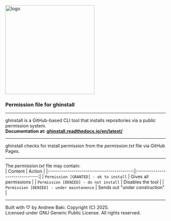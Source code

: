 <img width="280" alt="logo" src="https://github.com/user-attachments/assets/2f9504e3-5801-42fe-ac77-ecf5ce243468" />  

### Permission file for ghinstall
---
ghinstall is a GitHub-based CLI tool that installs repositories via a public permission system.  
**Documentation at: [ghinstall.readthedocs.io/en/latest/](https://ghinstall.readthedocs.io/en/latest/)**

---
ghinstall checks for install permission from the _permission.txt_ file via GitHub Pages.

---
The _permission.txt_ file may contain:  
| Content                                   | Action                         |
|:-----------------------------------------:|:------------------------------:|
| `Permission [GRANTED] - ok to install`    | Gives all permissions          |
| `Permission [DENIED] - do not install`    | Disables the tool              |
| `Permission [DENIED] - under maintanence` | Sends out "under construction" |

---
Built with ♡ by Andrew Baki. Copyright (C) 2025.  
Licensed under GNU Generic Public License. All rights reserved.

